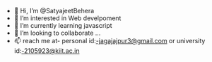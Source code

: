 - 👋 Hi, I’m @SatyajeetBehera
- 👀 I’m interested in Web develpoment
- 🌱 I’m currently learning javascript
- 💞️ I’m looking to collaborate ...
- 📫 reach me at-  personal id:-jagajajpur3@gmail.com or university id:-2105923@kiit.ac.in

<!---
SatyajeetBehera1/SatyajeetBehera1 is a ✨ special ✨ repository because its `README.md` (this file) appears on your GitHub profile.
You can click the Preview link to take a look at your changes.
--->
